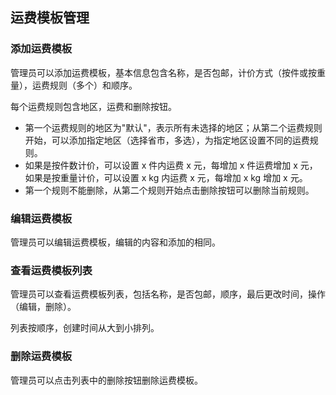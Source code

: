 ## 运费模板管理

### 添加运费模板

管理员可以添加运费模板，基本信息包含名称，是否包邮，计价方式（按件或按重量），运费规则（多个）和顺序。

每个运费规则包含地区，运费和删除按钮。

- 第一个运费规则的地区为"默认"，表示所有未选择的地区；从第二个运费规则开始，可以添加指定地区（选择省市，多选），为指定地区设置不同的运费规则。
- 如果是按件数计价，可以设置 x 件内运费 x 元，每增加 x 件运费增加 x 元，如果是按重量计价，可以设置 x kg 内运费 x 元，每增加 x kg 增加 x 元。
- 第一个规则不能删除，从第二个规则开始点击删除按钮可以删除当前规则。

### 编辑运费模板

管理员可以编辑运费模板，编辑的内容和添加的相同。

### 查看运费模板列表

管理员可以查看运费模板列表，包括名称，是否包邮，顺序，最后更改时间，操作（编辑，删除）。

列表按顺序，创建时间从大到小排列。

### 删除运费模板

管理员可以点击列表中的删除按钮删除运费模板。
